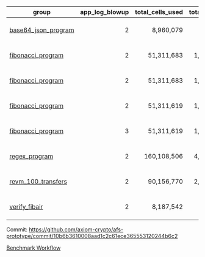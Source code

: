 | group | app_log_blowup | total_cells_used | total_cycles | total_proof_time_ms | agg_log_blowup | total_cells_used_leaf_agg | total_cycles_leaf_agg | total_proof_time_ms_leaf_agg | instance | alloc |
|---|---|---|---|---|---|---|---|---|---|---|
| [ base64_json_program ](https://github.com/axiom-crypto/afs-prototype/blob/gh-pages/benchmarks/individual/base64_json-2-2-64cpu-linux-arm64-mimalloc.md) | <div style='text-align: right'>2</div> | <div style='text-align: right'>8,960,079</div> | <div style='text-align: right'>217,349</div> | <span style="color: red">(+6.0 [+0.2%])</span> <div style='text-align: right'>2,768.0</div> | <div style='text-align: right'>2</div> | <span style="color: green">(-2,710 [-0.0%])</span> <div style='text-align: right'>288,456,280</div> | <span style="color: green">(-213 [-0.0%])</span> <div style='text-align: right'>6,745,123</div> | <span style="color: green">(-110.0 [-0.3%])</span> <div style='text-align: right'>43,053.0</div> | 64cpu-linux-arm64 | mimalloc |
| [ fibonacci_program ](https://github.com/axiom-crypto/afs-prototype/blob/gh-pages/benchmarks/individual/fibonacci-2-2-64cpu-linux-arm64-jemalloc.md) | <div style='text-align: right'>2</div> | <div style='text-align: right'>51,311,683</div> | <div style='text-align: right'>1,500,219</div> | <span style="color: red">(+28.0 [+0.3%])</span> <div style='text-align: right'>8,086.0</div> | <div style='text-align: right'>2</div> | <div style='text-align: right'>141,363,574</div> | <div style='text-align: right'>3,502,669</div> | <span style="color: red">(+165.0 [+0.7%])</span> <div style='text-align: right'>23,216.0</div> | 64cpu-linux-arm64 | jemalloc |
| [ fibonacci_program ](https://github.com/axiom-crypto/afs-prototype/blob/gh-pages/benchmarks/individual/fibonacci-2-2-64cpu-linux-arm64-mimalloc.md) | <div style='text-align: right'>2</div> | <div style='text-align: right'>51,311,683</div> | <div style='text-align: right'>1,500,219</div> | <span style="color: red">(+39.0 [+0.5%])</span> <div style='text-align: right'>7,535.0</div> | <div style='text-align: right'>2</div> | <div style='text-align: right'>141,363,574</div> | <div style='text-align: right'>3,502,669</div> | <span style="color: red">(+181.0 [+0.9%])</span> <div style='text-align: right'>21,173.0</div> | 64cpu-linux-arm64 | mimalloc |
| [ fibonacci_program ](https://github.com/axiom-crypto/afs-prototype/blob/gh-pages/benchmarks/individual/fibonacci-2-2-64cpu-linux-x64-jemalloc.md) | <div style='text-align: right'>2</div> | <div style='text-align: right'>51,311,619</div> | <div style='text-align: right'>1,500,219</div> | <span style="color: green">(-76.0 [-0.9%])</span> <div style='text-align: right'>7,986.0</div> | <div style='text-align: right'>2</div> | <span style="color: green">(-7,260 [-0.0%])</span> <div style='text-align: right'>141,344,364</div> | <span style="color: green">(-699 [-0.0%])</span> <div style='text-align: right'>3,500,898</div> | <span style="color: green">(-230.0 [-1.0%])</span> <div style='text-align: right'>22,515.0</div> | 64cpu-linux-x64 | jemalloc |
| [ fibonacci_program ](https://github.com/axiom-crypto/afs-prototype/blob/gh-pages/benchmarks/individual/fibonacci-3-3-64cpu-linux-x64-jemalloc.md) | <div style='text-align: right'>3</div> | <div style='text-align: right'>51,311,619</div> | <div style='text-align: right'>1,500,219</div> | <span style="color: red">(+21.0 [+0.2%])</span> <div style='text-align: right'>10,925.0</div> | <div style='text-align: right'>3</div> | <div style='text-align: right'>96,595,329</div> | <div style='text-align: right'>2,453,757</div> | <span style="color: red">(+54.0 [+0.3%])</span> <div style='text-align: right'>20,489.0</div> | 64cpu-linux-x64 | jemalloc |
| [ regex_program ](https://github.com/axiom-crypto/afs-prototype/blob/gh-pages/benchmarks/individual/regex-2-2-64cpu-linux-arm64-mimalloc.md) | <div style='text-align: right'>2</div> | <div style='text-align: right'>160,108,506</div> | <div style='text-align: right'>4,191,045</div> | <span style="color: green">(-50.0 [-0.2%])</span> <div style='text-align: right'>30,092.0</div> | <div style='text-align: right'>2</div> | <span style="color: green">(-10,220 [-0.0%])</span> <div style='text-align: right'>309,545,431</div> | <span style="color: green">(-858 [-0.0%])</span> <div style='text-align: right'>7,302,871</div> | <span style="color: red">(+777.0 [+1.7%])</span> <div style='text-align: right'>45,183.0</div> | 64cpu-linux-arm64 | mimalloc |
| [ revm_100_transfers ](https://github.com/axiom-crypto/afs-prototype/blob/gh-pages/benchmarks/individual/revm_transfer-2-2-64cpu-linux-arm64-mimalloc.md) | <div style='text-align: right'>2</div> | <div style='text-align: right'>90,156,770</div> | <div style='text-align: right'>2,329,515</div> | <span style="color: green">(-47.0 [-0.3%])</span> <div style='text-align: right'>16,445.0</div> | - | - | - | - | 64cpu-linux-arm64 | mimalloc |
| [ verify_fibair ](https://github.com/axiom-crypto/afs-prototype/blob/gh-pages/benchmarks/individual/verify_fibair-2-2-64cpu-linux-arm64-mimalloc.md) | <div style='text-align: right'>2</div> | <div style='text-align: right'>8,187,542</div> | <div style='text-align: right'>199,267</div> | <span style="color: green">(-41.0 [-2.5%])</span> <div style='text-align: right'>1,630.0</div> | - | - | - | - | 64cpu-linux-arm64 | mimalloc |

Commit: https://github.com/axiom-crypto/afs-prototype/commit/10b6b3610008aad1c2c61ece365553120244b6c2

[Benchmark Workflow](https://github.com/axiom-crypto/afs-prototype/actions/runs/11846229973)
